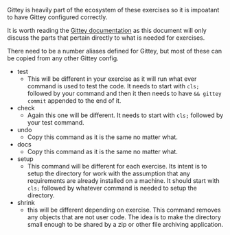 <!--(dl
(section-meta
    (title Setting up Gittey))
)-->

Gittey is heavily part of the ecosystem of these exercises so it is impoatant to have Gittey configured correctly.

<!-- (dl (# Gittey Config File)) -->

It is worth reading the [Gittey documentation](https://github.com/cmstead/gittey/blob/main/README.md) as this document will only discuss the parts that pertain directly to what is needed for exercises.

There need to be a number aliases defined for Gittey, but most of these can be copied from any other Gittey config.

- test
  - This will be different in your exercise as it will run what ever command is used to test the code. It needs to start with ```cls;``` followed by your command and then it then needs to have ```&& gittey commit``` appended to the end of it.
- check
  - Again this one will be different. It needs to start with ```cls;``` followed by your test command.
- undo
  - Copy this command as it is the same no matter what.
- docs
  - Copy this command as it is the same no matter what.
- setup
  - This command will be different for each exercise. Its intent is to setup the directory for work with the assumption that any requirements are already installed on a machine. It should start with ```cls;``` followed by whatever command is needed to setup the directory.
- shrink
  - this will be different depending on exercise. This command removes any objects that are not user code. The idea is to make the directory small enough to be shared by a zip or other file archiving application.